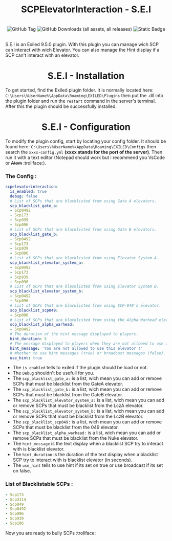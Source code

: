 <h1 align="center">SCPElevatorInteraction - S.E.I</h1>

<br>

<div align="center">
<img alt="GitHub Tag" src="https://img.shields.io/github/v/tag/RLLanonymous/SCP-Elevator-Interaction?sort=date&style=for-the-badge&logo=GitBook&logoSize=auto&label=Release">
<img alt="GitHub Downloads (all assets, all releases)" src="https://img.shields.io/github/downloads/RLLanonymous/SCP-Elevator-Interaction/total?style=for-the-badge&logo=Github&logoSize=auto&color=%230a912e&link=https%3A%2F%2Fgithub.com%2FRLLanonymous%2FSCP-Elevator-Interaction%2Freleases">
<img alt="Static Badge" src="https://img.shields.io/badge/Exiled%20Version-9.5.0-blue?style=for-the-badge&logo=Framework&logoSize=auto">

</div>

<br>

S.E.I is an Exiled 9.5.0 plugin. With this plugin you can manage wich SCP can interact with wich Elevator.
You can also manage the Hint display if a SCP can't interact with an elevator.

<h1 align="center">S.E.I - Installation</h1>

To get started, find the Exiled plugin folder. It is normally located here: ``C:\Users\%UserName%\AppData\Roaming\EXILED\Plugins`` then put the .dll into the plugin folder and run the ``restart`` command in the server's terminal. After this the plugin should be successfully installed.

<h1 align="center">S.E.I - Configuration</h1>

To modify the plugin config, start by locating your config folder. It should be found here: ``C:\Users\%UserName%\AppData\Roaming\EXILED\Configs`` then search the ``xxxx-config.yml`` **(xxxx stands for the port of the server)**.
Then run it with a text editor (Notepad should work but i recommend you VsCode or ~~Atom~~ :trollface:). 

### The Config : 
```yml
scpelevatorinteraction:
  is_enabled: true
  debug: false
  # List of SCPs that are blacklisted from using Gate A elevators.
  scp_blacklist_gate_a:
  - Scp0492
  - Scp173
  - Scp939
  - Scp096
  # List of SCPs that are blacklisted from using Gate B elevators.
  scp_blacklist_gate_b:
  - Scp0492
  - Scp173
  - Scp939
  - Scp096
  # List of SCPs that are blacklisted from using Elevator System A.
  scp_blacklist_elevator_system_a:
  - Scp0492
  - Scp173
  - Scp939
  - Scp096
  # List of SCPs that are blacklisted from using Elevator System B.
  scp_blacklist_elevator_system_b:
  - Scp0492
  - Scp096
  # List of SCPs that are blacklisted from using SCP-049's elevator.
  scp_blacklist_scp049: 
  - Scp096
  # List of SCPs that are blacklisted from using the Alpha Warhead elevator.
  scp_blacklist_alpha_warhead:
  - Scp0492
  # The duration of the hint message displayed to players.
  hint_duration: 5
  # The message displayed to players when they are not allowed to use an elevator.
  hint_message: 'You are not allowed to use this elevator !'
  # Whether to use hint messages (true) or broadcast messages (false).
  use_hint: true
```

- The ``is_enabled`` tells to exiled if the plugin should be load or not.
- The ``Debug`` shouldn't be usefull for you.
- The ``scp_blacklist_gate_a:`` is a list, wich mean you can add or remove SCPs that must be blacklist from the GateA elevator.
- The ``scp_blacklist_gate_b:`` is a list, wich mean you can add or remove SCPs that must be blacklist from the GateB elevator.
- The ``scp_blacklist_elevator_system_a:`` is a list, wich mean you can add or remove SCPs that must be blacklist from the LczA elevator.
- The ``scp_blacklist_elevator_system_b:`` is a list, wich mean you can add or remove SCPs that must be blacklist from the LczB elevator.
- The ``scp_blacklist_scp049:`` is a list, wich mean you can add or remove SCPs that must be blacklist from the 049 elevator.
- The ``scp_blacklist_alpha_warhead:`` is a list, wich mean you can add or remove SCPs that must be blacklist from the Nuke elevator.
- The ``hint_message`` is the text display when a blacklist SCP try to interact with is blacklist elevator.
- The ``hint_duration`` is the duration of the text display when a blacklist SCP try to interact with is blacklist elevator (in seconds).
- The ``use_hint`` tells to use hint if its set on true or use broadcast if its set on false.

### List of Blacklistable SCPs : 

```yml
- Scp173
- Scp3114
- Scp049
- Scp0492
- Scp096
- Scp939
- Scp106
```
Now you are ready to bully SCPs :trollface:


